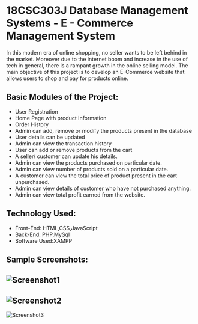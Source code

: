 # 18CSC303J Database Management Systems - E - Commerce Management System

In this modern era of online shopping, no seller wants to be left behind in the market. Moreover due to the internet boom and increase in the use of tech in general, there is a rampant growth in the online selling model.
The main objective of this project is to develop an E-Commerce website that allows users to shop and pay for products online.

## Basic Modules of the Project:

- User Registration
- Home Page with product Information
- Order History
- Admin can add, remove or modify the products present in the database
- User details can be updated
- Admin can view the transaction history
- User can add or remove products from the cart
- A seller/ customer can update his details.
- Admin can view the products purchased on particular date.
- Admin can view number of products sold on a particular date.
- A customer can view the total price of product present in the cart unpurchased.
- Admin can view details of customer who have not purchased anything.
- Admin can view total profit earned from the website.

## Technology Used:

- Front-End: HTML,CSS,JavaScript
- Back-End: PHP,MySql
- Software Used:XAMPP

## Sample Screenshots:

![Screenshot1](https://user-images.githubusercontent.com/91780929/167524458-5434c88b-3533-4e86-9526-ccc2ff0ba2c1.jpg)
---
![Screenshot2](https://user-images.githubusercontent.com/91780929/167524480-9496417c-00cc-4736-9434-952fe062595e.jpg)
---
![Screenshot3](https://user-images.githubusercontent.com/91780929/167524530-77b0fd4d-4ed9-423d-8867-80cdee8fafbf.jpg)
